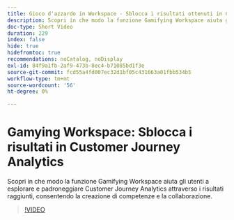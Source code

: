 ```yaml
---
title: Gioco d'azzardo in Workspace - Sblocca i risultati ottenuti in Customer Journey Analytics
description: Scopri in che modo la funzione Gamifying Workspace aiuta gli utenti a esplorare e padroneggiare Customer Journey Analytics attraverso i risultati raggiunti, consentendo la creazione di competenze e la collaborazione.
doc-type: Short Video
duration: 229
index: false
hide: true
hidefromtoc: true
recommendations: noCatalog, noDisplay
exl-id: 84f9a1fb-2af9-473b-8ec4-b71085bd1f3e
source-git-commit: fcd55a4fd007ec32d1bf05c431663a01fbb534b5
workflow-type: tm+mt
source-wordcount: '56'
ht-degree: 0%

---
```


# Gamying Workspace: Sblocca i risultati in Customer Journey Analytics

Scopri in che modo la funzione Gamifying Workspace aiuta gli utenti a esplorare e padroneggiare Customer Journey Analytics attraverso i risultati raggiunti, consentendo la creazione di competenze e la collaborazione.

<!-- 72_S102_3442449_228_gamifying-workspace-unlock-achievements-in-customer-journey-analytics -->
>[!VIDEO](https://video.tv.adobe.com/v/3458360/?learn=on&enablevpops=true)
